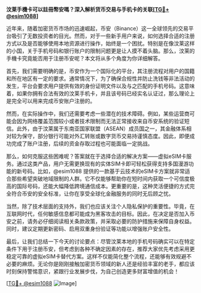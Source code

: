 **汶莱手機卡可以註冊幣安嗎？深入解析货币交易与手机卡的关联[[TG💪+ @esim1088](https://t.me/s/esim1088)]**

近年来，随着加密货币市场的迅速崛起，币安（Binance）这一全球领先的交易平台吸引了无数投资者的目光。然而，对于一些新手用户来说，如何选择合适的注册方式以及是否能够使用本地资源进行操作，始终是一个困扰。特别是在像汶莱这样的小国，关于手机号码和银行账户的限制问题更是让人摸不着头脑。那么，汶莱的手機卡究竟能否用于注册币安呢？本文将从多个角度为你详细解答。

首先，我们需要明确的是，币安作为一个国际化的平台，其注册流程对用户的国籍和所在地区有一定的要求。通常情况下，为了确保合规性并防止洗钱等非法活动的发生，平台会要求用户提供有效的身份证明文件以及与之匹配的手机号码。这意味着，如果你拥有合法有效的汶莱手机卡，并且该号码已经实名认证过，那么理论上是完全可以用来完成币安账户注册的。

然而，在实际操作中，我们还需要考虑一些潜在的技术障碍。例如，某些运营商可能会因为网络覆盖范围较小或者技术限制而无法正常接收来自币安系统的验证短信。此外，由于汶莱属于东南亚国家联盟（ASEAN）成员国之一，其金融体系相对较为保守，部分银行可能对外汇转账或数字货币交易持谨慎态度。因此，即便成功完成了账户注册，后续的资金存取过程也可能面临一定挑战。

那么，如何克服这些困难呢？答案就在于选择合适的解决方案——虚拟eSIM卡服务。通过这类产品，用户无需更换现有的实体SIM卡即可轻松获得支持多国漫游功能的新号码。比如，@esim1088 提供的一款基于云技术的eSIM卡方案就非常适合那些希望突破地域限制的人群。它不仅能够帮助你在短时间内获取一个可信度极高的国际号码，还能大幅降低跨境通信成本。更重要的是，这种灵活便捷的方式完全符合币安的安全标准，让你在享受全球化金融服务的同时无后顾之忧。

当然，除了技术层面的支持外，我们也应该关注个人隐私保护的重要性。毕竟，在互联网时代，任何敏感信息都可能成为黑客攻击的目标。因此，在决定是否加入币安之前，请务必仔细阅读相关条款政策，并采取必要的防护措施来保障自身权益。同时，建议定期更新密码、启用双重身份验证等功能以增强账户安全性。

最后，让我们总结一下今天的讨论要点：尽管汶莱本地的手机号码确实可以在特定条件下用于注册币安，但考虑到各种不确定因素的存在，推荐大家优先考虑采用更稳定可靠的虚拟eSIM卡替代方案。这样不仅能简化整个流程，还能够有效规避不必要的麻烦。无论你是刚刚接触加密货币领域的新人还是经验丰富的老手，都应该时刻保持警惕意识，紧跟行业发展步伐，为自己创造更多财富增值的机会！

[[TG💪+ @esim1088](https://t.me/s/esim1088) ![Image](https://i.postimg.cc/4NQfJmqS/Snipaste-2025-05-13-00-14-12.png)]